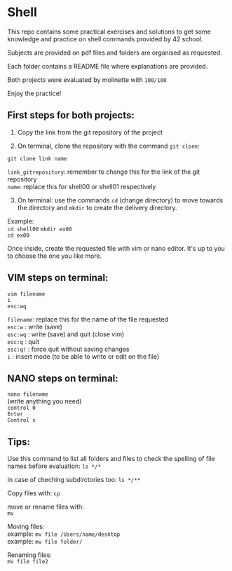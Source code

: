 # Shell

This repo contains some practical exercises and solutions to get some knowledge and practice on shell commands provided by 42 school. 

Subjects are provided on pdf files and folders are organised as requested.

Each folder contains a README file where explanations are provided. 

Both projects were evaluated by molinette with `100/100`

Enjoy the practice!

First steps for both projects:   
-----------------------------

1. Copy the link from the git repository of the project

2. On terminal, clone the repository with the command `git clone`:  

`git clone link name`  

`link_gitrepository`: remember to change this for the link of the git repository  
`name`: replace this for shell00 or shell01 respectively  

3. On terminal: use the commands `cd` (change directory) to move towards the directory and `mkdir` to create the delivery directory.

Example:   
`cd shell00`
`mkdir ex00`  
`cd ex00`  

Once inside, create the requested file with vim or nano editor. It's up to you to choose the one you like more. 

VIM steps on terminal: 
---------------------
`vim filename`  
`i`  
`esc:wq`  

`filename`: replace this for the name of the file requested  
`esc:w` : write (save)   
`esc:wq` : write (save) and quit (close vim)  
`esc:q` : quit  
`esc:q!` : force quit without saving changes  
`i` : insert mode (to be able to write or edit on the file)

NANO steps on terminal: 
----------------------
`nano filename`  
(write anything you need)  
`control 0`  
`Enter`  
`Control x`  

Tips: 
-----

Use this command to list all folders and files to check the spelling of file names before evaluation: 
`ls */*`

In case of cheching subdirctories too: 
`ls */**`

Copy files with: 
`cp`

move or rename files with:   
`mv`

Moving files:   
example: `mv file /Users/name/desktop`  
example: `mv file folder/`  

Renaming files:   
`mv file file2`  
